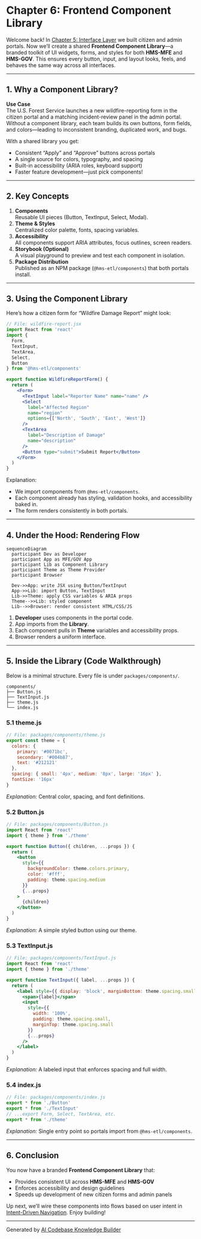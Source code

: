 # Chapter 6: Frontend Component Library

Welcome back! In [Chapter 5: Interface Layer](05_interface_layer_.md) we built citizen and admin portals. Now we’ll create a shared **Frontend Component Library**—a branded toolkit of UI widgets, forms, and styles for both **HMS-MFE** and **HMS-GOV**. This ensures every button, input, and layout looks, feels, and behaves the same way across all interfaces.

---

## 1. Why a Component Library?

**Use Case**  
The U.S. Forest Service launches a new wildfire-reporting form in the citizen portal and a matching incident-review panel in the admin portal. Without a component library, each team builds its own buttons, form fields, and colors—leading to inconsistent branding, duplicated work, and bugs.  

With a shared library you get:  
- Consistent “Apply” and “Approve” buttons across portals  
- A single source for colors, typography, and spacing  
- Built-in accessibility (ARIA roles, keyboard support)  
- Faster feature development—just pick components!

---

## 2. Key Concepts

1. **Components**  
   Reusable UI pieces (Button, TextInput, Select, Modal).  
2. **Theme & Styles**  
   Centralized color palette, fonts, spacing variables.  
3. **Accessibility**  
   All components support ARIA attributes, focus outlines, screen readers.  
4. **Storybook (Optional)**  
   A visual playground to preview and test each component in isolation.  
5. **Package Distribution**  
   Published as an NPM package (`@hms-etl/components`) that both portals install.

---

## 3. Using the Component Library

Here’s how a citizen form for “Wildfire Damage Report” might look:

```jsx
// File: wildfire-report.jsx
import React from 'react'
import {
  Form,
  TextInput,
  TextArea,
  Select,
  Button
} from '@hms-etl/components'

export function WildfireReportForm() {
  return (
    <Form>
      <TextInput label="Reporter Name" name="name" />
      <Select
        label="Affected Region"
        name="region"
        options={['North', 'South', 'East', 'West']}
      />
      <TextArea
        label="Description of Damage"
        name="description"
      />
      <Button type="submit">Submit Report</Button>
    </Form>
  )
}
```

Explanation:  
- We import components from `@hms-etl/components`.  
- Each component already has styling, validation hooks, and accessibility baked in.  
- The form renders consistently in both portals.

---

## 4. Under the Hood: Rendering Flow

```mermaid
sequenceDiagram
  participant Dev as Developer
  participant App as MFE/GOV App
  participant Lib as Component Library
  participant Theme as Theme Provider
  participant Browser

  Dev->>App: write JSX using Button/TextInput
  App->>Lib: import Button, TextInput
  Lib->>Theme: apply CSS variables & ARIA props
  Theme-->>Lib: styled component
  Lib-->>Browser: render consistent HTML/CSS/JS
```

1. **Developer** uses components in the portal code.  
2. App imports from the **Library**.  
3. Each component pulls in **Theme** variables and accessibility props.  
4. Browser renders a uniform interface.

---

## 5. Inside the Library (Code Walkthrough)

Below is a minimal structure. Every file is under `packages/components/`.

```
components/
├── Button.js
├── TextInput.js
├── theme.js
└── index.js
```

### 5.1 theme.js

```js
// File: packages/components/theme.js
export const theme = {
  colors: {
    primary: '#0071bc',
    secondary: '#004b87',
    text: '#212121'
  },
  spacing: { small: '4px', medium: '8px', large: '16px' },
  fontSize: '16px'
}
```

*Explanation:* Central color, spacing, and font definitions.

### 5.2 Button.js

```jsx
// File: packages/components/Button.js
import React from 'react'
import { theme } from './theme'

export function Button({ children, ...props }) {
  return (
    <button
      style={{
        backgroundColor: theme.colors.primary,
        color: '#fff',
        padding: theme.spacing.medium
      }}
      {...props}
    >
      {children}
    </button>
  )
}
```

*Explanation:* A simple styled button using our theme.

### 5.3 TextInput.js

```jsx
// File: packages/components/TextInput.js
import React from 'react'
import { theme } from './theme'

export function TextInput({ label, ...props }) {
  return (
    <label style={{ display: 'block', marginBottom: theme.spacing.small }}>
      <span>{label}</span>
      <input
        style={{
          width: '100%',
          padding: theme.spacing.small,
          marginTop: theme.spacing.small
        }}
        {...props}
      />
    </label>
  )
}
```

*Explanation:* A labeled input that enforces spacing and full width.

### 5.4 index.js

```js
// File: packages/components/index.js
export * from './Button'
export * from './TextInput'
// ...export Form, Select, TextArea, etc.
export * from './theme'
```

*Explanation:* Single entry point so portals import from `@hms-etl/components`.

---

## 6. Conclusion

You now have a branded **Frontend Component Library** that:

- Provides consistent UI across **HMS-MFE** and **HMS-GOV**  
- Enforces accessibility and design guidelines  
- Speeds up development of new citizen forms and admin panels  

Up next, we’ll wire these components into flows based on user intent in [Intent-Driven Navigation](07_intent_driven_navigation_.md). Enjoy building!

---

Generated by [AI Codebase Knowledge Builder](https://github.com/The-Pocket/Tutorial-Codebase-Knowledge)